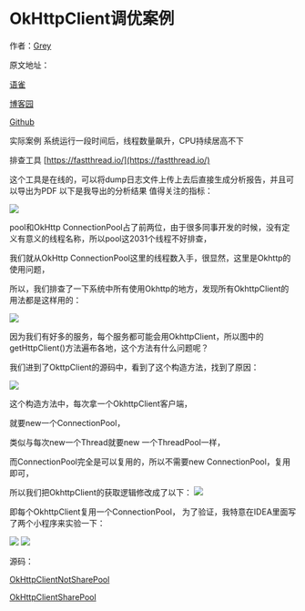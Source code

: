 # OkHttpClient调优案例

作者：[Grey](https://www.cnblogs.com/greyzeng/)

原文地址：

[语雀](https://www.yuque.com/greyzeng/uzfhep/rgmccw)

[博客园]()

[Github]()

实际案例
系统运行一段时间后，线程数量飙升，CPU持续居高不下

排查工具
[https://fastthread.io/](https://fastthread.io/)

这个工具是在线的，可以将dump日志文件上传上去后直接生成分析报告，并且可以导出为PDF
以下是我导出的分析结果
值得关注的指标：

![](https://cdn.nlark.com/yuque/0/2020/png/757806/1586074512154-71a72637-fe75-43de-80ba-8bc19b2a840a.png#align=left&display=inline&height=161&originHeight=393&originWidth=1014&status=done&style=none&width=415)

pool和OkHttp ConnectionPool占了前两位，由于很多同事开发的时候，没有定义有意义的线程名称，所以pool这2031个线程不好排查，

我们就从OkHttp ConnectionPool这里的线程数入手，很显然，这里是Okhttp的使用问题，

所以，我们排查了一下系统中所有使用Okhttp的地方，发现所有OkhttpClient的用法都是这样用的：

![](https://cdn.nlark.com/yuque/0/2020/png/757806/1586074512297-e9338d39-a7aa-4e8d-8bda-b5d084f04583.png#align=left&display=inline&height=336&originHeight=540&originWidth=666&status=done&style=none&width=415)

因为我们有好多的服务，每个服务都可能会用OkhttpClient，所以图中的getHttpClient()方法遍布各地，这个方法有什么问题呢？

我们进到了OkttpClient的源码中，看到了这个构造方法，找到了原因：

![](https://cdn.nlark.com/yuque/0/2020/png/757806/1586074512425-7b701cbd-1438-458e-9947-117e70765021.png#align=left&display=inline&height=312&originHeight=523&originWidth=695&status=done&style=none&width=415)

这个构造方法中，每次拿一个OkhttpClient客户端，

就要new一个ConnectionPool，

类似与每次new一个Thread就要new 一个ThreadPool一样，

而ConnectionPool完全是可以复用的，所以不需要new ConnectionPool，复用即可，

所以我们把OkhttpClient的获取逻辑修改成了以下：
![](https://cdn.nlark.com/yuque/0/2020/png/757806/1586074512565-ebe181c3-acd3-401d-a796-27063a73db95.png#align=left&display=inline&height=249&originHeight=662&originWidth=1104&status=done&style=none&width=415)

即每个OkhttpClient复用一个ConnectionPool，
为了验证，我特意在IDEA里面写了两个小程序来实验一下：

![](https://cdn.nlark.com/yuque/0/2020/png/757806/1586074512751-9516da11-3896-4d6f-bf67-80b86aad8050.png#align=left&display=inline&height=242&originHeight=926&originWidth=1591&status=done&style=none&width=415)
![](https://cdn.nlark.com/yuque/0/2020/png/757806/1586074512916-ed5635af-a87b-4bc3-a962-27eaf7e44c9d.png#align=left&display=inline&height=286&originHeight=937&originWidth=1358&status=done&style=none&width=415)

源码：

[OkHttpClientNotSharePool](https://github.com/GreyZeng/juc/blob/master/src/main/java/juc/okhttp/OkHttpClientNotSharePool.java)

[OkHttpClientSharePool](https://github.com/GreyZeng/juc/blob/master/src/main/java/juc/okhttp/OkHttpClientSharePool.java)

